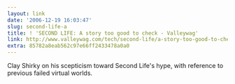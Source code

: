 ```yaml
---
layout: link
date: '2006-12-19 16:03:47'
slug: second-life-a
title: ! 'SECOND LIFE: A story too good to check - Valleywag'
link: http://www.valleywag.com/tech/second-life/a-story-too-good-to-check-221252.php
extra: 85782a8eab562c97e66ff2433478a0a0
---
```


Clay Shirky on his scepticism toward Second Life's hype, with reference to previous failed virtual worlds.